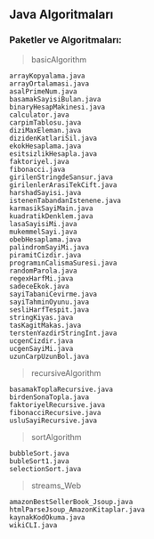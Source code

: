## Java Algoritmaları

### Paketler ve Algoritmaları:

>basicAlgorithm

    arrayKopyalama.java
    arrayOrtalamasi.java
    asalPrimeNum.java
    basamakSayisiBulan.java
    binaryHesapMakinesi.java
    calculator.java
    carpimTablosu.java
    diziMaxEleman.java
    dizidenKatlariSil.java
    ekokHesaplama.java
    esitsizlikHesapla.java
    faktoriyel.java
    fibonacci.java
    girilenStringdeSansur.java
    girilenlerArasiTekCift.java
    harshadSayisi.java
    istenenTabandanIstenene.java
    karmasikSayiMain.java
    kuadratikDenklem.java
    lasaSayisiMi.java
    mukemmelSayi.java
    obebHesaplama.java
    palindromSayiMi.java
    piramitCizdir.java
    programınCalismaSuresi.java
    randomParola.java
    regexHarfMi.java
    sadeceEkok.java
    sayiTabaniCevirme.java
    sayiTahminOyunu.java
    sesliHarfTespit.java
    stringKiyas.java
    tasKagitMakas.java
    terstenYazdirStringInt.java
    ucgenCizdir.java
    ucgenSayiMi.java
    uzunCarpUzunBol.java

>recursiveAlgorithm

    basamakToplaRecursive.java
    birdenSonaTopla.java
    faktoriyelRecursive.java
    fibonacciRecursive.java
    usluSayiRecursive.java

>sortAlgorithm

    bubbleSort.java
    bubleSort1.java
    selectionSort.java

>streams_Web

    amazonBestSellerBook_Jsoup.java
    htmlParseJsoup_AmazonKitaplar.java
    kaynakKodOkuma.java
    wikiCLI.java
